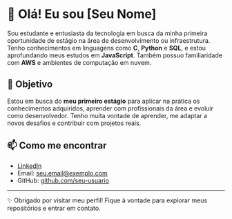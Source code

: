 # 👋 Olá! Eu sou [Seu Nome]

Sou estudante e entusiasta da tecnologia em busca da minha primeira oportunidade de estágio na área de desenvolvimento ou infraestrutura. Tenho conhecimentos em linguagens como **C**, **Python** e **SQL**, e estou aprofundando meus estudos em **JavaScript**. Também possuo familiaridade com **AWS** e ambientes de computação em nuvem.

## 🎯 Objetivo

Estou em busca do **meu primeiro estágio** para aplicar na prática os conhecimentos adquiridos, aprender com profissionais da área e evoluir como desenvolvedor. Tenho muita vontade de aprender, me adaptar a novos desafios e contribuir com projetos reais.

## 📫 Como me encontrar

- [LinkedIn](https://www.linkedin.com/in/seu-usuario)
- Email: seu.email@exemplo.com
- GitHub: [github.com/seu-usuario](https://github.com/seu-usuario)

---

✨ Obrigado por visitar meu perfil! Fique à vontade para explorar meus repositórios e entrar em contato.
